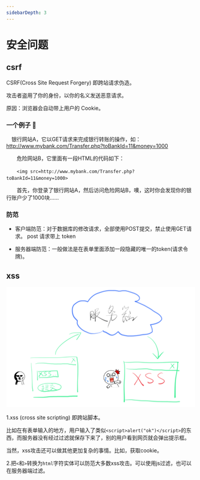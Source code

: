```yaml
---
sidebarDepth: 3
---
```

# 安全问题
## csrf
CSRF(Cross Site Request Forgery) 即跨站请求伪造。

攻击者盗用了你的身份，以你的名义发送恶意请求。

原因：浏览器会自动带上用户的 Cookie。

### 一个例子 🌰
　银行网站A，它以GET请求来完成银行转账的操作，如：http://www.mybank.com/Transfer.php?toBankId=11&money=1000

　　危险网站B，它里面有一段HTML的代码如下：

　　`<img src=http://www.mybank.com/Transfer.php?toBankId=11&money=1000>`

　　首先，你登录了银行网站A，然后访问危险网站B，噢，这时你会发现你的银行账户少了1000块......

### 防范
- 客户端防范：对于数据库的修改请求，全部使用POST提交，禁止使用GET请求。
            post 请求带上 token

- 服务器端防范：一般做法是在表单里面添加一段隐藏的唯一的token(请求令牌)。

## xss
![](./xss.png)

1.xss (cross site scripting) 即跨站脚本。

比如在有表单输入的地方，用户输入了类似`<script>alert("ok")</script>`的东西，而服务器没有经过过滤就保存下来了，别的用户看到网页就会弹出提示框。

当然，xss攻击还可以做其他更加复杂的事情。比如，获取cookie。

2.把`<`和`>`转换为`html`字符实体可以防范大多数xss攻击。可以使用js过滤，也可以在服务器端过滤。
